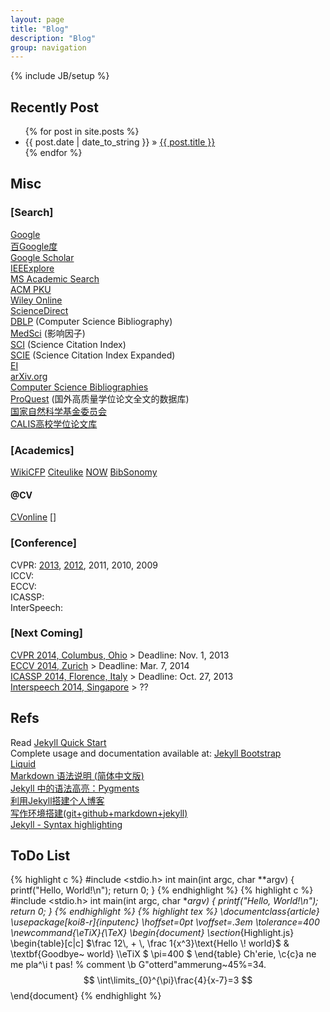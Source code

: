 ```yaml
---
layout: page
title: "Blog"
description: "Blog"
group: navigation
---
```

{% include JB/setup %}

## Recently Post
<ul class="posts">
  {% for post in site.posts %}
    <li><span>{{ post.date | date_to_string }}</span> &raquo; <a href="{{ BASE_PATH }}{{ post.url }}">{{ post.title }}</a></li>
  {% endfor %}
</ul>

## Misc
### [Search]
[Google](http://www.google.com)<br>
[百Google度](http://www.baigoogledu.com)<br>
[Google Scholar](http://scholar.google.com/)<br>
[IEEExplore](http://ieeexplore.ieee.org/Xplore/home.jsp)<br>
[MS Academic Search](http://academic.research.microsoft.com/Default.aspx)<br>
[ACM PKU](http://acm.lib.tsinghua.edu.cn/acm/)<br>
[Wiley Online](http://onlinelibrary.wiley.com/)<br>
[ScienceDirect](http://www.sciencedirect.com/)<br>
[DBLP](http://www.informatik.uni-trier.de/~ley/db/) (Computer Science Bibliography)<br>
[MedSci](http://www.medsci.cn/sciif.asp?action=search) (影响因子)<br>
[SCI](http://www.thomsonscientific.com/cgi-bin/jrnlst/jlresults.cgi?PC=K) (Science Citation Index)<br>
[SCIE](http://www.thomsonscientific.com/cgi-bin/jrnlst/jlresults.cgi?PC=D) (Science Citation Index Expanded)<br>
[EI](http://www.engineeringvillage.com/search/quick.url)<br>
[arXiv.org](http://arxiv.org/)<br>
[Computer Science Bibliographies](http://liinwww.ira.uka.de/bibliography/index.html)<br>
[ProQuest](http://search.proquest.com/index) (国外高质量学位论文全文的数据库)<br>
[国家自然科学基金委员会](http://www.nsfc.gov.cn/Portal0/default152.htm)<br>
[CALIS高校学位论文库](http://etd.calis.edu.cn/)<br>

### [Academics]
[WikiCFP](http://www.wikicfp.com/cfp/)
[Citeulike](http://www.citeulike.org/home)
[NOW](http://www.nowpublishers.com/)
[BibSonomy](http://www.bibsonomy.org/)
#### @CV
[CVonline](http://homepages.inf.ed.ac.uk/rbf/CVonline/CVentry.htm)
[]

### [Conference]
CVPR: [2013](http://www.cvpapers.com/cvpr2013.html), [2012](http://www.cvpapers.com/cvpr2012.html), 2011, 2010, 2009<br>
ICCV:<br>
ECCV:<br>
ICASSP:<br>
InterSpeech:<br>

### [Next Coming]
[CVPR 2014, Columbus, Ohio](http://www.pamitc.org/cvpr14/) > Deadline: Nov. 1, 2013<br>
[ECCV 2014, Zurich](http://eccv2014.org/) > Deadline: Mar. 7, 2014 <br>
[ICASSP 2014, Florence, Italy](http://www.icassp2014.org/home.html) > Deadline: Oct. 27, 2013<br>
[Interspeech 2014, Singapore](http://www.interspeech2014.org/public.asp?page=home.html) > ??
## Refs

Read [Jekyll Quick Start](http://jekyllbootstrap.com/usage/jekyll-quick-start.html)<br>
Complete usage and documentation available at: [Jekyll Bootstrap](http://jekyllbootstrap.com)<br>
[Liquid](https://github.com/Shopify/liquid/wiki/Liquid-for-Designers)<br>
[Markdown 语法说明 (简体中文版)](http://wowubuntu.com/markdown/#precode)<br>
[Jekyll 中的语法高亮：Pygments](http://havee.me/internet/2013-08/support-pygments-in-jekyll.html)<br>
[利用Jekyll搭建个人博客](http://www.mceiba.com/develop/jekyll-introduction.html)<br>
[写作环境搭建(git+github+markdown+jekyll)](http://site.douban.com/196781/widget/notes/12161495/note/264946576/)<br>
[Jekyll - Syntax highlighting](http://truongtx.me/2012/12/28/jekyll-bootstrap-syntax-highlighting/)<br>

## ToDo List
{% highlight c %}
#include <stdio.h>
int main(int argc, char **argv)
{
	printf("Hello, World!\n");
	return 0;
}
{% endhighlight %}
{% highlight c %}
#include <stdio.h>
int main(int argc, char **argv)
{
	printf("Hello, World!\n");
	return 0;
}
{% endhighlight %}
{% highlight tex %}
\documentclass{article}
\usepackage[koi8-r]{inputenc}
\hoffset=0pt
\voffset=.3em
\tolerance=400
\newcommand{\eTiX}{\TeX}
\begin{document}
\section*{Highlight.js}
\begin{table}[c|c]
$\frac 12\, + \, \frac 1{x^3}\text{Hello \! world}$ & \textbf{Goodbye\~ world} \\\eTiX $ \pi=400 $
\end{table}
Ch\'erie, \c{c}a ne me pla\^\i t pas! % comment \b
G\"otterd\"ammerung~45\%=34.
$$
    \int\limits_{0}^{\pi}\frac{4}{x-7}=3
$$
\end{document}
{% endhighlight %}
